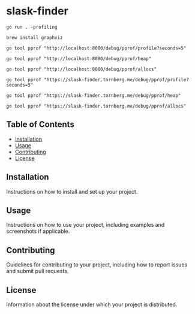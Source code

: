 # slask-finder

`go run . -profiling`

`brew install graphviz`

`go tool pprof "http://localhost:8080/debug/pprof/profile?seconds=5"`

`go tool pprof "http://localhost:8080/debug/pprof/heap"`

`go tool pprof "http://localhost:8080/debug/pprof/allocs"`


`go tool pprof "https://slask-finder.tornberg.me/debug/pprof/profile?seconds=5"`

`go tool pprof "https://slask-finder.tornberg.me/debug/pprof/heap"`

`go tool pprof "https://slask-finder.tornberg.me/debug/pprof/allocs"`

## Table of Contents

- [Installation](#installation)
- [Usage](#usage)
- [Contributing](#contributing)
- [License](#license)

## Installation

Instructions on how to install and set up your project.

## Usage

Instructions on how to use your project, including examples and screenshots if applicable.

## Contributing

Guidelines for contributing to your project, including how to report issues and submit pull requests.

## License

Information about the license under which your project is distributed.
